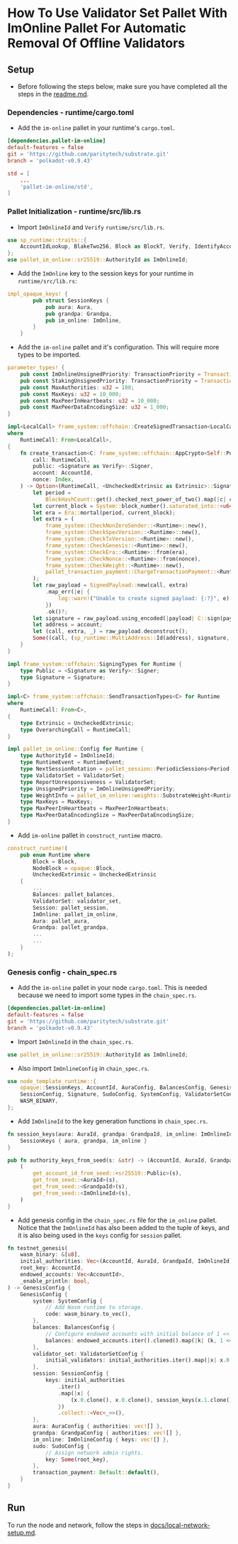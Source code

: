 # How To Use Validator Set Pallet With ImOnline Pallet For Automatic Removal Of Offline Validators

## Setup

* Before following the steps below, make sure you have completed all the steps in the [readme.md](../readme.md).

### Dependencies - runtime/cargo.toml

* Add the `im-online` pallet in your runtime's `cargo.toml`.

```toml
[dependencies.pallet-im-online]
default-features = false
git = 'https://github.com/paritytech/substrate.git'
branch = 'polkadot-v0.9.43'
```

```toml
std = [
	...
	'pallet-im-online/std',
]
```

### Pallet Initialization - runtime/src/lib.rs

* Import `ImOnlineId` and `Verify` `runtime/src/lib.rs`.

```rust
use sp_runtime::traits::{
	AccountIdLookup, BlakeTwo256, Block as BlockT, Verify, IdentifyAccount, NumberFor, OpaqueKeys,
};
use pallet_im_online::sr25519::AuthorityId as ImOnlineId;
```

* Add the `ImOnline` key to the session keys for your runtime in `runtime/src/lib.rs`:

```rust
impl_opaque_keys! {
		pub struct SessionKeys {
			pub aura: Aura,
			pub grandpa: Grandpa,
			pub im_online: ImOnline,
		}
	}
```

* Add the `im-online` pallet and it's configuration. This will require more types to be imported.

```rust
parameter_types! {
	pub const ImOnlineUnsignedPriority: TransactionPriority = TransactionPriority::max_value();
	pub const StakingUnsignedPriority: TransactionPriority = TransactionPriority::max_value() / 2;
	pub const MaxAuthorities: u32 = 100;
	pub const MaxKeys: u32 = 10_000;
	pub const MaxPeerInHeartbeats: u32 = 10_000;
	pub const MaxPeerDataEncodingSize: u32 = 1_000;
}

impl<LocalCall> frame_system::offchain::CreateSignedTransaction<LocalCall> for Runtime
where
	RuntimeCall: From<LocalCall>,
{
	fn create_transaction<C: frame_system::offchain::AppCrypto<Self::Public, Self::Signature>>(
		call: RuntimeCall,
		public: <Signature as Verify>::Signer,
		account: AccountId,
		nonce: Index,
	) -> Option<(RuntimeCall, <UncheckedExtrinsic as Extrinsic>::SignaturePayload)> {
		let period =
			BlockHashCount::get().checked_next_power_of_two().map(|c| c / 2).unwrap_or(2) as u64;
		let current_block = System::block_number().saturated_into::<u64>().saturating_sub(1);
		let era = Era::mortal(period, current_block);
		let extra = (
			frame_system::CheckNonZeroSender::<Runtime>::new(),
			frame_system::CheckSpecVersion::<Runtime>::new(),
			frame_system::CheckTxVersion::<Runtime>::new(),
			frame_system::CheckGenesis::<Runtime>::new(),
			frame_system::CheckEra::<Runtime>::from(era),
			frame_system::CheckNonce::<Runtime>::from(nonce),
			frame_system::CheckWeight::<Runtime>::new(),
			pallet_transaction_payment::ChargeTransactionPayment::<Runtime>::from(0),
		);
		let raw_payload = SignedPayload::new(call, extra)
			.map_err(|e| {
				log::warn!("Unable to create signed payload: {:?}", e);
			})
			.ok()?;
		let signature = raw_payload.using_encoded(|payload| C::sign(payload, public))?;
		let address = account;
		let (call, extra, _) = raw_payload.deconstruct();
		Some((call, (sp_runtime::MultiAddress::Id(address), signature, extra)))
	}
}

impl frame_system::offchain::SigningTypes for Runtime {
	type Public = <Signature as Verify>::Signer;
	type Signature = Signature;
}

impl<C> frame_system::offchain::SendTransactionTypes<C> for Runtime
where
	RuntimeCall: From<C>,
{
	type Extrinsic = UncheckedExtrinsic;
	type OverarchingCall = RuntimeCall;
}

impl pallet_im_online::Config for Runtime {
	type AuthorityId = ImOnlineId;
	type RuntimeEvent = RuntimeEvent;
	type NextSessionRotation = pallet_session::PeriodicSessions<Period, Offset>;
	type ValidatorSet = ValidatorSet;
	type ReportUnresponsiveness = ValidatorSet;
	type UnsignedPriority = ImOnlineUnsignedPriority;
	type WeightInfo = pallet_im_online::weights::SubstrateWeight<Runtime>;
	type MaxKeys = MaxKeys;
	type MaxPeerInHeartbeats = MaxPeerInHeartbeats;
	type MaxPeerDataEncodingSize = MaxPeerDataEncodingSize;
}
```

* Add `im-online` pallet in `construct_runtime` macro.

```rust
construct_runtime!(
	pub enum Runtime where
		Block = Block,
		NodeBlock = opaque::Block,
		UncheckedExtrinsic = UncheckedExtrinsic
	{
		...
		Balances: pallet_balances,
		ValidatorSet: validator_set,
		Session: pallet_session,
		ImOnline: pallet_im_online,
		Aura: pallet_aura,
		Grandpa: pallet_grandpa,
		...
		...
	}
);
```

### Genesis config - chain_spec.rs

* Add the `im-online` pallet in your node `cargo.toml`. This is needed because we need to import some types in the `chain_spec.rs`.

```toml
[dependencies.pallet-im-online]
default-features = false
git = 'https://github.com/paritytech/substrate.git'
branch = 'polkadot-v0.9.43'
```

* Import `ImOnlineId` in the `chain_spec.rs`.

```rust
use pallet_im_online::sr25519::AuthorityId as ImOnlineId;
```

* Also import `ImOnlineConfig` in  `chain_spec.rs`.

```rust
use node_template_runtime::{
	opaque::SessionKeys, AccountId, AuraConfig, BalancesConfig, GenesisConfig, GrandpaConfig,
	SessionConfig, Signature, SudoConfig, SystemConfig, ValidatorSetConfig, ImOnlineConfig,
	WASM_BINARY,
};
```

* Add `ImOnlineId` to the key generation functions in `chain_spec.rs`.

```rust
fn session_keys(aura: AuraId, grandpa: GrandpaId, im_online: ImOnlineId) -> SessionKeys {
	SessionKeys { aura, grandpa, im_online }
}

pub fn authority_keys_from_seed(s: &str) -> (AccountId, AuraId, GrandpaId, ImOnlineId) {
	(
		get_account_id_from_seed::<sr25519::Public>(s),
		get_from_seed::<AuraId>(s),
		get_from_seed::<GrandpaId>(s),
		get_from_seed::<ImOnlineId>(s),
	)
}
```

* Add genesis config in the `chain_spec.rs` file for the `im_online` pallet. Notice that the `ImOnlineId` has also been added to the tuple of keys, and it is also being used in the `keys` config for `session` pallet.

```rust
fn testnet_genesis(
	wasm_binary: &[u8],
	initial_authorities: Vec<(AccountId, AuraId, GrandpaId, ImOnlineId)>,
	root_key: AccountId,
	endowed_accounts: Vec<AccountId>,
	_enable_println: bool,
) -> GenesisConfig {
	GenesisConfig {
		system: SystemConfig {
			// Add Wasm runtime to storage.
			code: wasm_binary.to_vec(),
		},
		balances: BalancesConfig {
			// Configure endowed accounts with initial balance of 1 << 60.
			balances: endowed_accounts.iter().cloned().map(|k| (k, 1 << 60)).collect(),
		},
		validator_set: ValidatorSetConfig {
			initial_validators: initial_authorities.iter().map(|x| x.0.clone()).collect::<Vec<_>>(),
		},
		session: SessionConfig {
			keys: initial_authorities
				.iter()
				.map(|x| {
					(x.0.clone(), x.0.clone(), session_keys(x.1.clone(), x.2.clone(), x.3.clone()))
				})
				.collect::<Vec<_>>(),
		},
		aura: AuraConfig { authorities: vec![] },
		grandpa: GrandpaConfig { authorities: vec![] },
		im_online: ImOnlineConfig { keys: vec![] },
		sudo: SudoConfig {
			// Assign network admin rights.
			key: Some(root_key),
		},
		transaction_payment: Default::default(),
	}
}
```

## Run

To run the node and network, follow the steps in [docs/local-network-setup.md](./local-network-setup.md).
